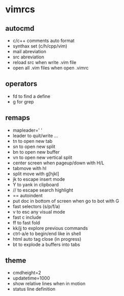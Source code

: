 # vimrcs
## autocmd
   - c/c++ comments auto format
   - synthax set (c/h/cpp/vim)
   - mail abreviation
   - src abreviation
   - reload src when write .vim file
   - open all .vim files when open .vimrc
   
## operators
   - fd to find a define
   - g for grep

## remaps
   - mapleader=' '
   - leader to quit/write ...
   - tn to open new tab
   - sn to open new split
   - bn to open new buffer
   - vn to open new vertical split
   - center screen when pageup/down with H/L
   - tabmove with hl
   - split move with g[hjkl]
   - jk to escape insert mode
   - Y to yank in clipboard
   - // to escape search highlight
   - == autoindent
   - put doc in bottom of screen when go to bot with G
   - fast selectors (s/p/f/a)
   - v to esc any visual mode
   - fast c include
   - ff to fast fold
   - kk/jj to explore previous commands
   - ctrl-a/e to begin/end like in shell
   - html auto tag close (in progress)
   - bt to explode a buffers into tabs

## theme
   - cmdheight=2
   - updatetime=1000
   - show relative lines when in motion
   - status line definition
